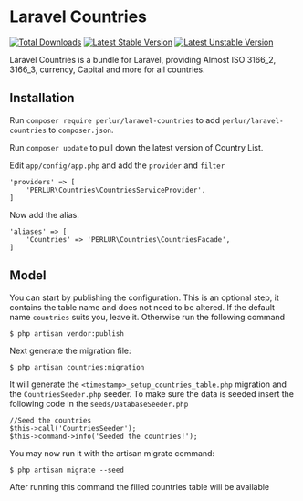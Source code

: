 # Laravel Countries

[![Total Downloads](https://poser.pugx.org/perlur/laravel-countries/downloads.svg)](https://packagist.org/packages/perlur/laravel-countries)
[![Latest Stable Version](https://poser.pugx.org/perlur/laravel-countries/v/stable.svg)](https://packagist.org/packages/perlur/laravel-countries)
[![Latest Unstable Version](https://poser.pugx.org/webpatser/laravel-countries/v/unstable.svg)](https://packagist.org/packages/perlur/laravel-countries)

Laravel Countries is a bundle for Laravel, providing Almost ISO 3166_2, 3166_3, currency, Capital and more for all countries.


## Installation

Run `composer require perlur/laravel-countries` to add `perlur/laravel-countries` to `composer.json`.
    
Run `composer update` to pull down the latest version of Country List.

Edit `app/config/app.php` and add the `provider` and `filter`

    'providers' => [
        'PERLUR\Countries\CountriesServiceProvider',
    ]

Now add the alias.

    'aliases' => [
        'Countries' => 'PERLUR\Countries\CountriesFacade',
    ]
    

## Model

You can start by publishing the configuration. This is an optional step, it contains the table name and does not need to be altered. If the default name `countries` suits you, leave it. Otherwise run the following command

    $ php artisan vendor:publish

Next generate the migration file:

    $ php artisan countries:migration
    
It will generate the `<timestamp>_setup_countries_table.php` migration and the `CountriesSeeder.php` seeder. To make sure the data is seeded insert the following code in the `seeds/DatabaseSeeder.php`

    //Seed the countries
    $this->call('CountriesSeeder');
    $this->command->info('Seeded the countries!'); 

You may now run it with the artisan migrate command:

    $ php artisan migrate --seed
    
After running this command the filled countries table will be available
